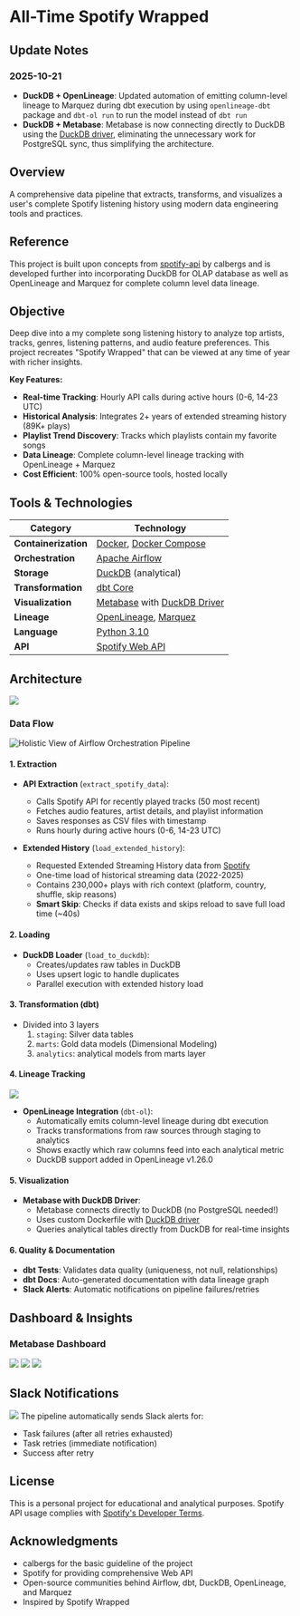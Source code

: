 # All-Time Spotify Wrapped

## Update Notes

### 2025-10-21
- **DuckDB + OpenLineage**: Updated automation of emitting column-level lineage to Marquez during dbt execution by using `openlineage-dbt` package and `dbt-ol run` to run the model instead of `dbt run`
- **DuckDB + Metabase**: Metabase is now connecting directly to DuckDB using the [DuckDB driver](https://github.com/motherduckdb/metabase_duckdb_driver), eliminating the unnecessary work for PostgreSQL sync, thus simplifying the architecture.

## Overview
A comprehensive data pipeline that extracts, transforms, and visualizes a user's complete Spotify listening history using modern data engineering tools and practices.

## Reference

This project is built upon concepts from [spotify-api](https://github.com/calbergs/spotify-api.git) by calbergs and is developed further into incorporating DuckDB for OLAP database as well as OpenLineage and Marquez for complete column level data lineage. 

## Objective

Deep dive into a my complete song listening history to analyze top artists, tracks, genres, listening patterns, and audio feature preferences. This project recreates "Spotify Wrapped" that can be viewed at any time of year with richer insights.

**Key Features:**
- **Real-time Tracking**: Hourly API calls during active hours (0-6, 14-23 UTC)
- **Historical Analysis**: Integrates 2+ years of extended streaming history (89K+ plays)
- **Playlist Trend Discovery**: Tracks which playlists contain my favorite songs
- **Data Lineage**: Complete column-level lineage tracking with OpenLineage + Marquez
- **Cost Efficient**: 100% open-source tools, hosted locally

## Tools & Technologies

| Category | Technology |
|----------|-----------|
| **Containerization** | [Docker](https://www.docker.com), [Docker Compose](https://docs.docker.com/compose/) |
| **Orchestration** | [Apache Airflow](https://airflow.apache.org) |
| **Storage** | [DuckDB](https://duckdb.org) (analytical) |
| **Transformation** | [dbt Core](https://www.getdbt.com) |
| **Visualization** | [Metabase](https://www.metabase.com) with [DuckDB Driver](https://github.com/motherduckdb/metabase_duckdb_driver) |
| **Lineage** | [OpenLineage](https://openlineage.io), [Marquez](https://marquezproject.ai) |
| **Language** | [Python 3.10](https://www.python.org) |
| **API** | [Spotify Web API](https://developer.spotify.com/documentation/web-api) |

## Architecture

![](/images/Architecture.png)

### Data Flow

![Holistic View of Airflow Orchestration Pipeline](/images/Airflow%20DAG.png)

#### 1. **Extraction**
- **API Extraction** (`extract_spotify_data`):
  - Calls Spotify API for recently played tracks (50 most recent)
  - Fetches audio features, artist details, and playlist information
  - Saves responses as CSV files with timestamp
  - Runs hourly during active hours (0-6, 14-23 UTC)

- **Extended History** (`load_extended_history`):
  - Requested Extended Streaming History data from [Spotify](https://www.spotify.com/us/account/privacy/)
  - One-time load of historical streaming data (2022-2025)
  - Contains 230,000+ plays with rich context (platform, country, shuffle, skip reasons)
  - **Smart Skip**: Checks if data exists and skips reload to save full load time (~40s)

#### 2. **Loading** 
- **DuckDB Loader** (`load_to_duckdb`):
  - Creates/updates raw tables in DuckDB
  - Uses upsert logic to handle duplicates
  - Parallel execution with extended history load

#### 3. **Transformation (dbt)**
- Divided into 3 layers
  1. `staging`: Silver data tables
  2. `marts`: Gold data models (Dimensional Modeling)
  3. `analytics`: analytical models from marts layer

#### 4. **Lineage Tracking**

![](images/Lineage.png)

- **OpenLineage Integration** (`dbt-ol`):
  - Automatically emits column-level lineage during dbt execution
  - Tracks transformations from raw sources through staging to analytics
  - Shows exactly which raw columns feed into each analytical metric
  - DuckDB support added in OpenLineage v1.26.0

#### 5. **Visualization**
- **Metabase with DuckDB Driver**:
  - Metabase connects directly to DuckDB (no PostgreSQL needed!)
  - Uses custom Dockerfile with [DuckDB driver](https://github.com/motherduckdb/metabase_duckdb_driver)
  - Queries analytical tables directly from DuckDB for real-time insights

#### 6. **Quality & Documentation**
- **dbt Tests**: Validates data quality (uniqueness, not null, relationships)
- **dbt Docs**: Auto-generated documentation with data lineage graph
- **Slack Alerts**: Automatic notifications on pipeline failures/retries


## Dashboard & Insights

### Metabase Dashboard
![](/images/Metabase1.png)
![](/images/Metabase2.png)
![](/images/Metabase3.png)


## Slack Notifications

![](/images/Slack%20Notification.png)
The pipeline automatically sends Slack alerts for:
- Task failures (after all retries exhausted)
- Task retries (immediate notification)
- Success after retry


## License

This is a personal project for educational and analytical purposes. Spotify API usage complies with [Spotify's Developer Terms](https://developer.spotify.com/terms).

## Acknowledgments

- calbergs for the basic guideline of the project
- Spotify for providing comprehensive Web API
- Open-source communities behind Airflow, dbt, DuckDB, OpenLineage, and Marquez
- Inspired by Spotify Wrapped